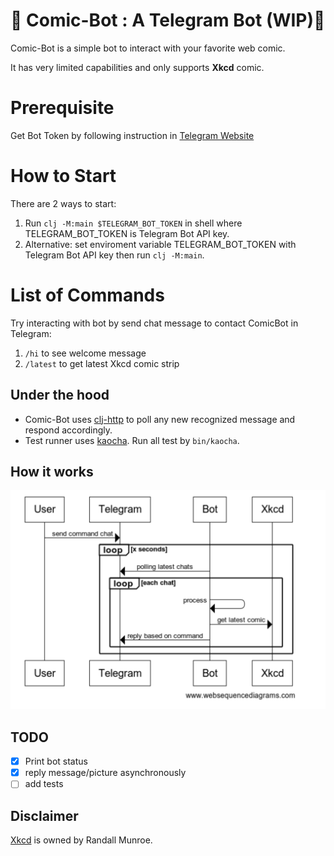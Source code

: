 # :baby: Comic-Bot : A Telegram Bot (WIP):construction_worker:

Comic-Bot is a simple bot to interact with your favorite web comic.

It has very limited capabilities and only supports **Xkcd** comic.

# Prerequisite
Get Bot Token by following instruction in [Telegram Website](https://core.telegram.org/bots/tutorial#obtain-your-bot-token)

# How to Start
There are 2 ways to start:
1. Run `clj -M:main $TELEGRAM_BOT_TOKEN` in shell where TELEGRAM_BOT_TOKEN is Telegram Bot API key.
1. Alternative: set enviroment variable TELEGRAM_BOT_TOKEN with Telegram Bot API key then run `clj -M:main`.

# List of Commands
Try interacting with bot by send chat message to contact ComicBot in Telegram:
1. `/hi` to see welcome message
1. `/latest` to get latest Xkcd comic strip

## Under the hood

- Comic-Bot uses [clj-http](https://github.com/dakrone/clj-http) to poll  any new recognized message and respond accordingly. 
- Test runner uses [kaocha](https://github.com/lambdaisland/kaocha). Run all test by `bin/kaocha`.

## How it works
![Diagram](diagram.png)

## TODO
- [x] Print bot status
- [x] reply message/picture asynchronously
- [ ] add tests

## Disclaimer

[Xkcd](https://xkcd.com/) is owned by Randall Munroe.

